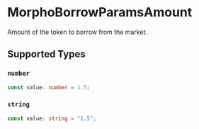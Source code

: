 # MorphoBorrowParamsAmount

Amount of the token to borrow from the market.


## Supported Types

### `number`

```typescript
const value: number = 1.5;
```

### `string`

```typescript
const value: string = "1.5";
```

